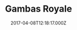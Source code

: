 ---
date: 2017-04-08T12:18:17.000Z
title: Gambas Royale
latitude: 46.555846434467064
longitude: 0.30418881243986234
url: https://gambasroyale86.eatbu.com/?lang=fr&fbclid=IwAR0VcXsXwHEQzsLLQHLbOuSALaWMhiz9K171ILUKPLJhPQ2E6ibPDn9g7X0
category: checkin
---